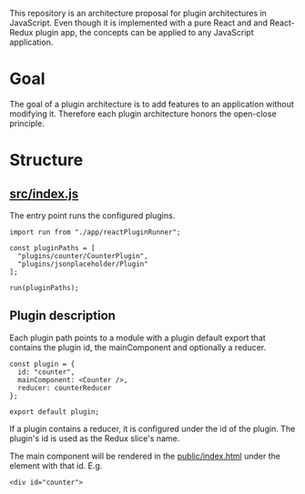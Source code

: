 This repository is an architecture proposal for plugin architectures in JavaScript. Even though it is implemented with a pure React and and React-Redux plugin app, the concepts can be applied to any JavaScript application.

# Goal

The goal of a plugin architecture is to add features to an application without modifying it. Therefore each plugin architecture honors the open-close principle.

# Structure

## [src/index.js](src/index.js)

The entry point runs the configured plugins.

    import run from "./app/reactPluginRunner";

    const pluginPaths = [
      "plugins/counter/CounterPlugin",
      "plugins/jsonplaceholder/Plugin"
    ];

    run(pluginPaths);

## Plugin description

Each plugin path points to a module with a plugin default export that contains the plugin id, the mainComponent and optionally a reducer.

    const plugin = {
      id: "counter",
      mainComponent: <Counter />,
      reducer: counterReducer
    };

    export default plugin;

If a plugin contains a reducer, it is configured under the id of the plugin. The plugin's id is used as the Redux slice's name.

The main component will be rendered in the [public/index.html](public/index.html) under the element with that id. E.g.

    <div id="counter">
   